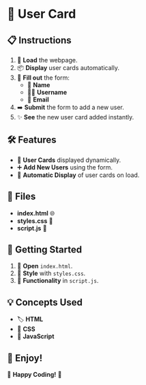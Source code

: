 # 📝 User Card
## 📋 **Instructions**

1. 🔄 **Load** the webpage.
2. 📦 **Display** user cards automatically.
3. 📝 **Fill out** the form:
   - 🧑 **Name**
   - 🕵️‍♂️ **Username**
   - 📧 **Email**
4. ➡️ **Submit** the form to add a new user.
5. ✨ **See** the new user card added instantly.

## 🛠️ **Features**

- 👥 **User Cards** displayed dynamically.
- ➕ **Add New Users** using the form.
- 📃 **Automatic Display** of user cards on load.

## 📂 **Files**

- **index.html** 🌐
- **styles.css** 🎨
- **script.js** 📜

## 🚀 **Getting Started**

1. 📂 **Open** `index.html`.
2. 🎨 **Style** with `styles.css`.
3. 📜 **Functionality** in `script.js`.

## 💡 **Concepts Used**

- 🏷️ **HTML**
- 🎨 **CSS**
- 🧩 **JavaScript**

## 🌟 **Enjoy!**

🎉 **Happy Coding!** 🚀
